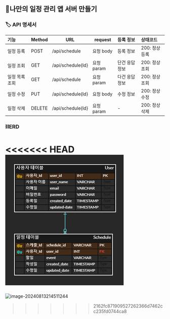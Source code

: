 ## 🌷나만의 일정 관리 앱 서버 만들기



### 🏷️ API 명세서 

| 기능           | Method | URL               | request    | 등록 정보      | 상태코드      |
| :------------- | ------ | ----------------- | ---------- | :------------- | :------------ |
| 일정 등록      | POST   | /api/schedule     | 요청 body  | 등록 정보      | 200: 정상등록 |
| 일정 조회      | GET    | /api/schedule{Id} | 요청 param | 단건 응답 정보 | 200: 정상조회 |
| 일정 목록 조회 | GET    | /api/schedule     | 요청 param | 다건 응답 정보 | 200: 정상조회 |
| 일정 수정      | PUT    | /api/schedule{Id} | 요청 body  | 수정 정보      | 200: 정상수정 |
| 일정 삭제      | DELETE | /api/schedule{Id} | 요청 param | -              | 200: 정상삭제 |



### ⛓️ERD

<<<<<<< HEAD
![image-20240813215359810](assets/image-20240813215359810.png)
=======
![image-20240813214511244](assets/image-20240813214511244.png)
>>>>>>> 2162fc871909527262366d7462cc235fd0744ca8
